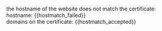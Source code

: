 the hostname of the website does not match the certificate:  
hostname: {{hostmatch_failed}}  
domains on the certificate: {{hostmatch_accepted}}

